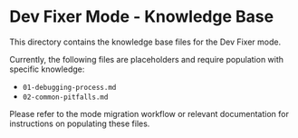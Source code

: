 # Dev Fixer Mode - Knowledge Base

This directory contains the knowledge base files for the Dev Fixer mode.

Currently, the following files are placeholders and require population with specific knowledge:

*   `01-debugging-process.md`
*   `02-common-pitfalls.md`

Please refer to the mode migration workflow or relevant documentation for instructions on populating these files.